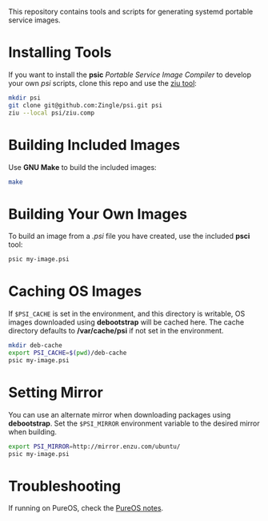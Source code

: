 This repository contains tools and scripts for generating systemd portable
service images.

Installing Tools
================
If you want to install the **psic** *Portable Service Image Compiler* to develop
your own *psi* scripts, clone this repo and use the
[ziu tool](https://github.com/Zingle/zi):

```sh
mkdir psi
git clone git@github.com:Zingle/psi.git psi
ziu --local psi/ziu.comp
```

Building Included Images
========================
Use **GNU Make** to build the included images:

```sh
make
```

Building Your Own Images
========================
To build an image from a *.psi* file you have created, use the included **psci**
tool:

```sh
psic my-image.psi
```

Caching OS Images
=================
If `$PSI_CACHE` is set in the environment, and this directory is writable, OS
images downloaded using **debootstrap** will be cached here.  The cache
directory defaults to **/var/cache/psi** if not set in the environment.

```sh
mkdir deb-cache
export PSI_CACHE=$(pwd)/deb-cache
psic my-image.psi
```

Setting Mirror
==============
You can use an alternate mirror when downloading packages using **debootstrap**.
Set the `$PSI_MIRROR` environment variable to the desired mirror when building.

```sh
export PSI_MIRROR=http://mirror.enzu.com/ubuntu/
psic my-image.psi
```

Troubleshooting
===============
If running on PureOS, check the [PureOS notes](doc/pureos.md).
